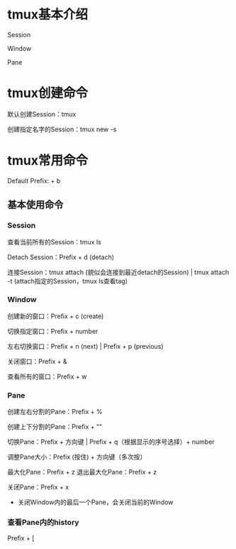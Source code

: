 # tmux基本介绍

Session

Window

Pane


# tmux创建命令

默认创建Session：tmux

创建指定名字的Session：tmux new -s <name>



# tmux常用命令
Default Prefix: <ctrl> + b

## 基本使用命令

### Session

查看当前所有的Session：tmux ls

Detach Session：Prefix + d (detach)

连接Session：tmux attach (貌似会连接到最近detach的Session) | tmux attach -t <tag> (attach指定的Session，tmux ls查看tag)

### Window

创建新的窗口：Prefix + c (create)

切换指定窗口：Prefix + number

左右切换窗口：Prefix + n (next) | Prefix + p (previous)

关闭窗口：Prefix + &

查看所有的窗口：Prefix + w

### Pane

创建左右分割的Pane：Prefix + %

创建上下分割的Pane：Prefix + ""

切换Pane：Prefix + 方向键 | Prefix + q（根据显示的序号选择）+ number

调整Pane大小：Prefix (按住) + 方向键（多次按）

最大化Pane：Prefix + z
退出最大化Pane：Prefix + z

关闭Pane：Prefix + x
- 关闭Window内的最后一个Pane，会关闭当前的Window


### 查看Pane内的history

Prefix + [

